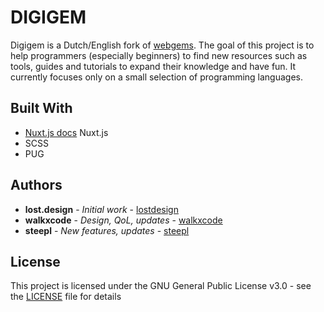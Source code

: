 # DIGIGEM

Digigem is a Dutch/English fork of [webgems](https://github.com/lostdesign/webgems). The goal of this project is to help programmers (especially beginners) to find new resources such as tools, guides and tutorials to expand their knowledge and have fun. It currently focuses only on a small selection of programming languages.

## Built With

- [Nuxt.js docs](https://nuxtjs.org) Nuxt.js
- SCSS
- PUG

## Authors

- **lost.design** - _Initial work_ - [lostdesign](https://github.com/lostdesign)
- **walkxcode** - _Design, QoL, updates_ - [walkxcode](https://github.com/walkxcode)
- **steepl** - _New features, updates_ - [steepl](https://github.com/steepl)

## License

This project is licensed under the GNU General Public License v3.0 - see the [LICENSE](https://github.com/webgems/webgems/blob/master/LICENSE) file for details
